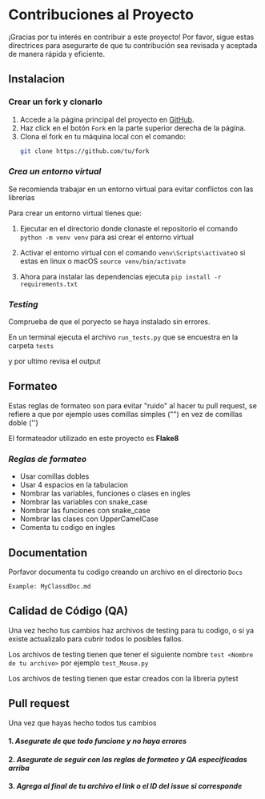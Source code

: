 # Contribuciones al Proyecto

¡Gracias por tu interés en contribuir a este proyecto! Por favor, sigue estas directrices para asegurarte de que tu contribución sea revisada y aceptada de manera rápida y eficiente.

## Instalacion

### **Crear un fork y clonarlo**

1. Accede a la página principal del proyecto en [GitHub](https://github.com/Egid10p/Laberinto).
2. Haz click en el botón `Fork` en la parte superior derecha de la página.
3. Clona el fork en tu máquina local con el comando:
    ```sh
    git clone https://github.com/tu/fork
    ```

### **_Crea un entorno virtual_**

Se recomienda trabajar en un entorno virtual para evitar conflictos con las librerias

Para crear un entorno virtual tienes que:

1. Ejecutar en el directorio donde clonaste el repositorio el comando
   `python -m venv venv` para asi crear el entorno virtual
2. Activar el entorno virtual con el comando `venv\Scripts\activate`o si estas en linux o macOS `source venv/bin/activate`

3. Ahora para instalar las dependencias ejecuta `pip install -r requirements.txt`

### **_Testing_**

Comprueba de que el poryecto se haya instalado sin errores.

En un terminal ejecuta el archivo `run_tests.py` que se encuestra en la carpeta `tests`

y por ultimo revisa el output

## Formateo

Estas reglas de formateo son para evitar "ruido" al hacer tu pull request, se refiere a que por ejemplo uses comillas simples ("") en vez de comillas doble ('')

El formateador utilizado en este proyecto es **Flake8**

### **_Reglas de formateo_**

-   Usar comillas dobles
-   Usar 4 espacios en la tabulacion
-   Nombrar las variables, funciones o clases en ingles
-   Nombrar las variables con snake_case
-   Nombrar las funciones con snake_case
-   Nombrar las clases con UpperCamelCase
-   Comenta tu codigo en ingles

## Documentation

Porfavor documenta tu codigo creando un archivo en el directorio `Docs`

`Example: MyClassdDoc.md`

## Calidad de Código (QA)

Una vez hecho tus cambios haz archivos de testing para tu codigo, o si ya existe actualizalo para cubrir todos lo posibles fallos.

Los archivos de testing tienen que tener el siguiente nombre
`test <Nombre de tu archivo>` por ejemplo `test_Mouse.py`

Los archivos de testing tienen que estar creados con la libreria pytest

## Pull request

Una vez que hayas hecho todos tus cambios

#### 1. **_Asegurate de que todo funcione y no haya errores_**

#### 2. **_Asegurate de seguir con las reglas de formateo y QA especificadas arriba_**

#### 3. **_Agrega al final de tu archivo el link o el ID del issue si corresponde_**
